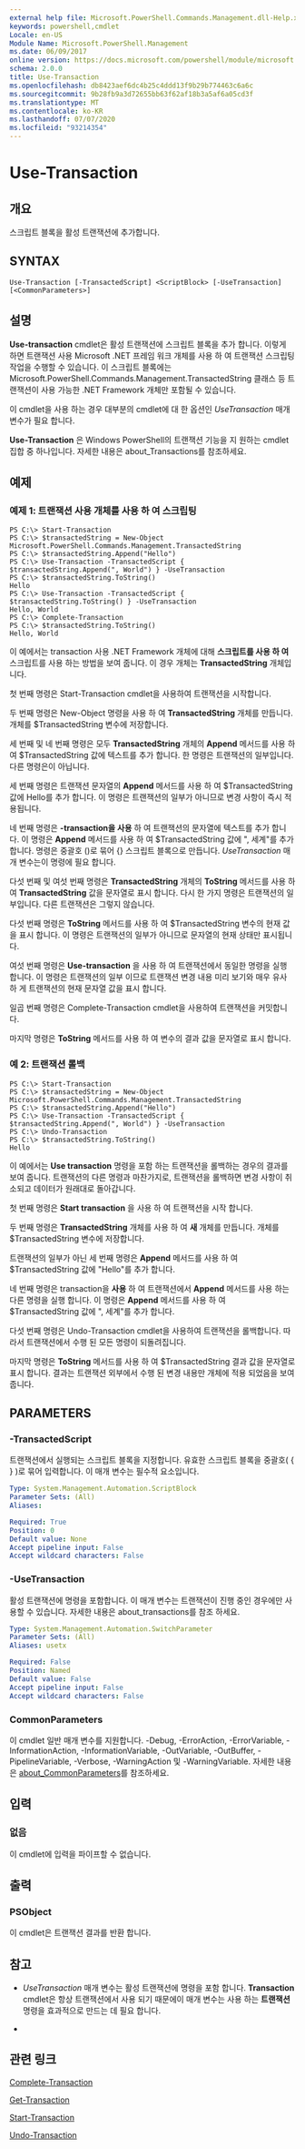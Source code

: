 ```yaml
---
external help file: Microsoft.PowerShell.Commands.Management.dll-Help.xml
keywords: powershell,cmdlet
Locale: en-US
Module Name: Microsoft.PowerShell.Management
ms.date: 06/09/2017
online version: https://docs.microsoft.com/powershell/module/microsoft.powershell.management/use-transaction?view=powershell-5.1&WT.mc_id=ps-gethelp
schema: 2.0.0
title: Use-Transaction
ms.openlocfilehash: db8423aef6dc4b25c4ddd13f9b29b774463c6a6c
ms.sourcegitcommit: 9b28fb9a3d72655bb63f62af18b3a5af6a05cd3f
ms.translationtype: MT
ms.contentlocale: ko-KR
ms.lasthandoff: 07/07/2020
ms.locfileid: "93214354"
---
```

# Use-Transaction

## 개요
스크립트 블록을 활성 트랜잭션에 추가합니다.

## SYNTAX

```
Use-Transaction [-TransactedScript] <ScriptBlock> [-UseTransaction] [<CommonParameters>]
```

## 설명
**Use-transaction** cmdlet은 활성 트랜잭션에 스크립트 블록을 추가 합니다.
이렇게 하면 트랜잭션 사용 Microsoft .NET 프레임 워크 개체를 사용 하 여 트랜잭션 스크립팅 작업을 수행할 수 있습니다.
이 스크립트 블록에는 Microsoft.PowerShell.Commands.Management.TransactedString 클래스 등 트랜잭션이 사용 가능한 .NET Framework 개체만 포함될 수 있습니다.

이 cmdlet을 사용 하는 경우 대부분의 cmdlet에 대 한 옵션인 *UseTransaction* 매개 변수가 필요 합니다.

**Use-Transaction** 은 Windows PowerShell의 트랜잭션 기능을 지 원하는 cmdlet 집합 중 하나입니다.
자세한 내용은 about_Transactions를 참조하세요.

## 예제

### 예제 1: 트랜잭션 사용 개체를 사용 하 여 스크립팅

```
PS C:\> Start-Transaction
PS C:\> $transactedString = New-Object Microsoft.PowerShell.Commands.Management.TransactedString
PS C:\> $transactedString.Append("Hello")
PS C:\> Use-Transaction -TransactedScript { $transactedString.Append(", World") } -UseTransaction
PS C:\> $transactedString.ToString()
Hello
PS C:\> Use-Transaction -TransactedScript { $transactedString.ToString() } -UseTransaction
Hello, World
PS C:\> Complete-Transaction
PS C:\> $transactedString.ToString()
Hello, World
```

이 예에서는 transaction 사용 .NET Framework 개체에 대해 **스크립트를 사용 하 여** 스크립트를 사용 하는 방법을 보여 줍니다.
이 경우 개체는 **TransactedString** 개체입니다.

첫 번째 명령은 Start-Transaction cmdlet을 사용하여 트랜잭션을 시작합니다.

두 번째 명령은 New-Object 명령을 사용 하 여 **TransactedString** 개체를 만듭니다.
개체를 $TransactedString 변수에 저장합니다.

세 번째 및 네 번째 명령은 모두 **TransactedString** 개체의 **Append** 메서드를 사용 하 여 $TransactedString 값에 텍스트를 추가 합니다.
한 명령은 트랜잭션의 일부입니다.
다른 명령은이 아닙니다.

세 번째 명령은 트랜잭션 문자열의 **Append** 메서드를 사용 하 여 $TransactedString 값에 Hello를 추가 합니다.
이 명령은 트랜잭션의 일부가 아니므로 변경 사항이 즉시 적용됩니다.

네 번째 명령은 **-transaction을 사용** 하 여 트랜잭션의 문자열에 텍스트를 추가 합니다.
이 명령은 **Append** 메서드를 사용 하 여 $TransactedString 값에 ", 세계"를 추가 합니다.
명령은 중괄호 ()로 묶어 {} 스크립트 블록으로 만듭니다.
*UseTransaction* 매개 변수는이 명령에 필요 합니다.

다섯 번째 및 여섯 번째 명령은 **TransactedString** 개체의 **ToString** 메서드를 사용 하 여 **TransactedString** 값을 문자열로 표시 합니다.
다시 한 가지 명령은 트랜잭션의 일부입니다.
다른 트랜잭션은 그렇지 않습니다.

다섯 번째 명령은 **ToString** 메서드를 사용 하 여 $TransactedString 변수의 현재 값을 표시 합니다.
이 명령은 트랜잭션의 일부가 아니므로 문자열의 현재 상태만 표시됩니다.

여섯 번째 명령은 **Use-transaction** 을 사용 하 여 트랜잭션에서 동일한 명령을 실행 합니다.
이 명령은 트랜잭션의 일부 이므로 트랜잭션 변경 내용 미리 보기와 매우 유사 하 게 트랜잭션의 현재 문자열 값을 표시 합니다.

일곱 번째 명령은 Complete-Transaction cmdlet을 사용하여 트랜잭션을 커밋합니다.

마지막 명령은 **ToString** 메서드를 사용 하 여 변수의 결과 값을 문자열로 표시 합니다.

### 예 2: 트랜잭션 롤백

```
PS C:\> Start-Transaction
PS C:\> $transactedString = New-Object Microsoft.PowerShell.Commands.Management.TransactedString
PS C:\> $transactedString.Append("Hello")
PS C:\> Use-Transaction -TransactedScript { $transactedString.Append(", World") } -UseTransaction
PS C:\> Undo-Transaction
PS C:\> $transactedString.ToString()
Hello
```

이 예에서는 **Use transaction** 명령을 포함 하는 트랜잭션을 롤백하는 경우의 결과를 보여 줍니다.
트랜잭션의 다른 명령과 마찬가지로, 트랜잭션을 롤백하면 변경 사항이 취소되고 데이터가 원래대로 돌아갑니다.

첫 번째 명령은 **Start transaction** 을 사용 하 여 트랜잭션을 시작 합니다.

두 번째 명령은 **TransactedString** 개체를 사용 하 여 **새** 개체를 만듭니다.
개체를 $TransactedString 변수에 저장합니다.

트랜잭션의 일부가 아닌 세 번째 명령은 **Append** 메서드를 사용 하 여 $TransactedString 값에 "Hello"를 추가 합니다.

네 번째 명령은 transaction을 **사용** 하 여 트랜잭션에서 **Append** 메서드를 사용 하는 다른 명령을 실행 합니다.
이 명령은 **Append** 메서드를 사용 하 여 $TransactedString 값에 ", 세계"를 추가 합니다.

다섯 번째 명령은 Undo-Transaction cmdlet을 사용하여 트랜잭션을 롤백합니다.
따라서 트랜잭션에서 수행 된 모든 명령이 되돌려집니다.

마지막 명령은 **ToString** 메서드를 사용 하 여 $TransactedString 결과 값을 문자열로 표시 합니다.
결과는 트랜잭션 외부에서 수행 된 변경 내용만 개체에 적용 되었음을 보여 줍니다.

## PARAMETERS

### -TransactedScript
트랜잭션에서 실행되는 스크립트 블록을 지정합니다.
유효한 스크립트 블록을 중괄호( { } )로 묶어 입력합니다.
이 매개 변수는 필수적 요소입니다.

```yaml
Type: System.Management.Automation.ScriptBlock
Parameter Sets: (All)
Aliases:

Required: True
Position: 0
Default value: None
Accept pipeline input: False
Accept wildcard characters: False
```

### -UseTransaction
활성 트랜잭션에 명령을 포함합니다.
이 매개 변수는 트랜잭션이 진행 중인 경우에만 사용할 수 있습니다.
자세한 내용은 about_transactions를 참조 하세요.

```yaml
Type: System.Management.Automation.SwitchParameter
Parameter Sets: (All)
Aliases: usetx

Required: False
Position: Named
Default value: False
Accept pipeline input: False
Accept wildcard characters: False
```

### CommonParameters
이 cmdlet 일반 매개 변수를 지원합니다. -Debug, -ErrorAction, -ErrorVariable, -InformationAction, -InformationVariable, -OutVariable, -OutBuffer, -PipelineVariable, -Verbose, -WarningAction 및 -WarningVariable. 자세한 내용은 [about_CommonParameters](https://go.microsoft.com/fwlink/?LinkID=113216)를 참조하세요.

## 입력

### 없음
이 cmdlet에 입력을 파이프할 수 없습니다.

## 출력

### PSObject
이 cmdlet은 트랜잭션 결과를 반환 합니다.

## 참고

* *UseTransaction* 매개 변수는 활성 트랜잭션에 명령을 포함 합니다. **Transaction** cmdlet은 항상 트랜잭션에서 사용 되기 때문에이 매개 변수는 사용 하는 **트랜잭션** 명령을 효과적으로 만드는 데 필요 합니다.

*

## 관련 링크

[Complete-Transaction](Complete-Transaction.md)

[Get-Transaction](Get-Transaction.md)

[Start-Transaction](Start-Transaction.md)

[Undo-Transaction](Undo-Transaction.md)
